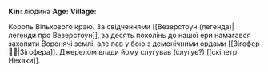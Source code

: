 **Kin:** людина
**Age:** 
**Village:** 

Король Вільхового краю. За свідченнями [[Везерстоун (легенда)|легенди про Везерстоун]], за десять поколінь до нашої ери намагався захопити Воронячі землі, але пав у бою з демонічними ордами [[Зігофер 🧟‍♂️|Зігофера]]. Джерелом влади йому слугував (слугує?) [[скіпетр Нехаки]].